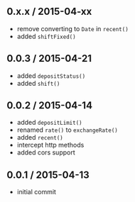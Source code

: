 0.x.x / 2015-04-xx
------------------
- remove converting to `Date` in `recent()`
- added `shiftFixed()`

0.0.3 / 2015-04-21
------------------
- added `depositStatus()`
- added `shift()`

0.0.2 / 2015-04-14
------------------
- added `depositLimit()`
- renamed `rate()` to `exchangeRate()`
- added `recent()`
- intercept http methods
- added cors support

0.0.1 / 2015-04-13
------------------
- initial commit
